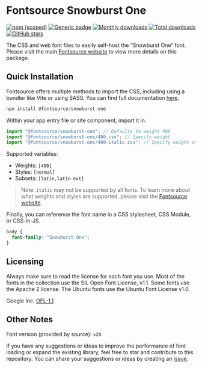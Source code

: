 # Fontsource Snowburst One

[![npm (scoped)](https://img.shields.io/npm/v/@fontsource/snowburst-one?color=brightgreen)](https://www.npmjs.com/package/@fontsource/snowburst-one) [![Generic badge](https://img.shields.io/badge/fontsource-passing-brightgreen)](https://github.com/fontsource/fontsource) [![Monthly downloads](https://badgen.net/npm/dm/@fontsource/snowburst-one)](https://github.com/fontsource/fontsource) [![Total downloads](https://badgen.net/npm/dt/@fontsource/snowburst-one)](https://github.com/fontsource/fontsource) [![GitHub stars](https://img.shields.io/github/stars/fontsource/fontsource.svg?style=social&label=Star)](https://github.com/fontsource/fontsource/stargazers)

The CSS and web font files to easily self-host the “Snowburst One” font. Please visit the main [Fontsource website](https://fontsource.org/fonts/snowburst-one) to view more details on this package.

## Quick Installation

Fontsource offers multiple methods to import the CSS, including using a bundler like Vite or using SASS. You can find full documentation [here](https://fontsource.org/docs/getting-started/introduction).

```javascript
npm install @fontsource/snowburst-one
```

Within your app entry file or site component, import it in.

```javascript
import "@fontsource/snowburst-one"; // Defaults to weight 400
import "@fontsource/snowburst-one/400.css"; // Specify weight
import "@fontsource/snowburst-one/400-italic.css"; // Specify weight and style
```

Supported variables:
- Weights: `[400]`
- Styles: `[normal]`
- Subsets: `[latin,latin-ext]`

> Note: `italic` may not be supported by all fonts. To learn more about what weights and styles are supported, please visit the [Fontsource website](https://fontsource.org/fonts/snowburst-one).

Finally, you can reference the font name in a CSS stylesheet, CSS Module, or CSS-in-JS.

```css
body {
  font-family: "Snowburst One";
}
```

## Licensing
Always make sure to read the license for each font you use. Most of the fonts in the collection use the SIL Open Font License, v1.1. Some fonts use the Apache 2 license. The Ubuntu fonts use the Ubuntu Font License v1.0.

Google Inc.
[OFL-1.1](http://scripts.sil.org/OFL)

## Other Notes
Font version (provided by source): `v20`.

If you have any suggestions or ideas to improve the performance of font loading or expand the existing library, feel free to star and contribute to this repository. You can share your suggestions or ideas by creating an [issue](https://github.com/fontsource/fontsource/issues).
